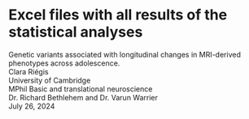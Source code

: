# Excel files with all results of the statistical analyses

Genetic variants associated with longitudinal changes in MRI-derived phenotypes across adolescence.  
Clara Riégis  
University of Cambridge   
MPhil Basic and translational neuroscience   
Dr. Richard Bethlehem and Dr. Varun Warrier   
July 26, 2024   


